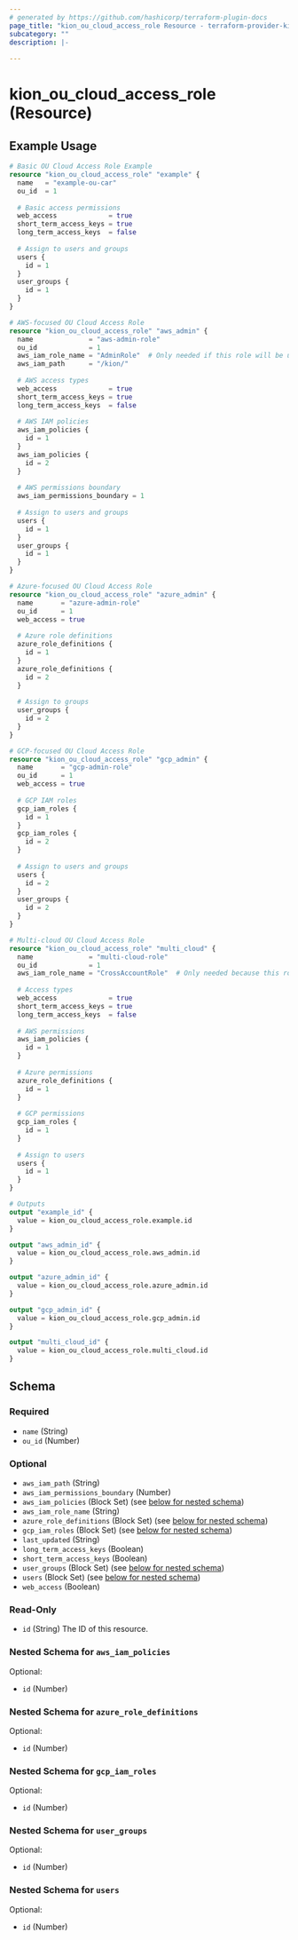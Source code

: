 ```yaml
---
# generated by https://github.com/hashicorp/terraform-plugin-docs
page_title: "kion_ou_cloud_access_role Resource - terraform-provider-kion"
subcategory: ""
description: |-
  
---
```


# kion_ou_cloud_access_role (Resource)



## Example Usage

```terraform
# Basic OU Cloud Access Role Example
resource "kion_ou_cloud_access_role" "example" {
  name   = "example-ou-car"
  ou_id  = 1
  
  # Basic access permissions
  web_access             = true
  short_term_access_keys = true
  long_term_access_keys  = false
  
  # Assign to users and groups
  users {
    id = 1
  }
  user_groups {
    id = 1
  }
}

# AWS-focused OU Cloud Access Role
resource "kion_ou_cloud_access_role" "aws_admin" {
  name              = "aws-admin-role"
  ou_id             = 1
  aws_iam_role_name = "AdminRole"  # Only needed if this role will be used for AWS accounts
  aws_iam_path      = "/kion/"
  
  # AWS access types
  web_access             = true
  short_term_access_keys = true
  long_term_access_keys  = false
  
  # AWS IAM policies
  aws_iam_policies {
    id = 1
  }
  aws_iam_policies {
    id = 2
  }
  
  # AWS permissions boundary
  aws_iam_permissions_boundary = 1
  
  # Assign to users and groups
  users {
    id = 1
  }
  user_groups {
    id = 1
  }
}

# Azure-focused OU Cloud Access Role
resource "kion_ou_cloud_access_role" "azure_admin" {
  name       = "azure-admin-role"
  ou_id      = 1
  web_access = true
  
  # Azure role definitions
  azure_role_definitions {
    id = 1
  }
  azure_role_definitions {
    id = 2
  }
  
  # Assign to groups
  user_groups {
    id = 2
  }
}

# GCP-focused OU Cloud Access Role
resource "kion_ou_cloud_access_role" "gcp_admin" {
  name       = "gcp-admin-role"
  ou_id      = 1
  web_access = true
  
  # GCP IAM roles
  gcp_iam_roles {
    id = 1
  }
  gcp_iam_roles {
    id = 2
  }
  
  # Assign to users and groups
  users {
    id = 2
  }
  user_groups {
    id = 2
  }
}

# Multi-cloud OU Cloud Access Role
resource "kion_ou_cloud_access_role" "multi_cloud" {
  name              = "multi-cloud-role"
  ou_id             = 1
  aws_iam_role_name = "CrossAccountRole"  # Only needed because this role includes AWS permissions
  
  # Access types
  web_access             = true
  short_term_access_keys = true
  long_term_access_keys  = false
  
  # AWS permissions
  aws_iam_policies {
    id = 1
  }
  
  # Azure permissions
  azure_role_definitions {
    id = 1
  }
  
  # GCP permissions
  gcp_iam_roles {
    id = 1
  }
  
  # Assign to users
  users {
    id = 1
  }
}

# Outputs
output "example_id" {
  value = kion_ou_cloud_access_role.example.id
}

output "aws_admin_id" {
  value = kion_ou_cloud_access_role.aws_admin.id
}

output "azure_admin_id" {
  value = kion_ou_cloud_access_role.azure_admin.id
}

output "gcp_admin_id" {
  value = kion_ou_cloud_access_role.gcp_admin.id
}

output "multi_cloud_id" {
  value = kion_ou_cloud_access_role.multi_cloud.id
}
```

<!-- schema generated by tfplugindocs -->
## Schema

### Required

- `name` (String)
- `ou_id` (Number)

### Optional

- `aws_iam_path` (String)
- `aws_iam_permissions_boundary` (Number)
- `aws_iam_policies` (Block Set) (see [below for nested schema](#nestedblock--aws_iam_policies))
- `aws_iam_role_name` (String)
- `azure_role_definitions` (Block Set) (see [below for nested schema](#nestedblock--azure_role_definitions))
- `gcp_iam_roles` (Block Set) (see [below for nested schema](#nestedblock--gcp_iam_roles))
- `last_updated` (String)
- `long_term_access_keys` (Boolean)
- `short_term_access_keys` (Boolean)
- `user_groups` (Block Set) (see [below for nested schema](#nestedblock--user_groups))
- `users` (Block Set) (see [below for nested schema](#nestedblock--users))
- `web_access` (Boolean)

### Read-Only

- `id` (String) The ID of this resource.

<a id="nestedblock--aws_iam_policies"></a>
### Nested Schema for `aws_iam_policies`

Optional:

- `id` (Number)


<a id="nestedblock--azure_role_definitions"></a>
### Nested Schema for `azure_role_definitions`

Optional:

- `id` (Number)


<a id="nestedblock--gcp_iam_roles"></a>
### Nested Schema for `gcp_iam_roles`

Optional:

- `id` (Number)


<a id="nestedblock--user_groups"></a>
### Nested Schema for `user_groups`

Optional:

- `id` (Number)


<a id="nestedblock--users"></a>
### Nested Schema for `users`

Optional:

- `id` (Number)
